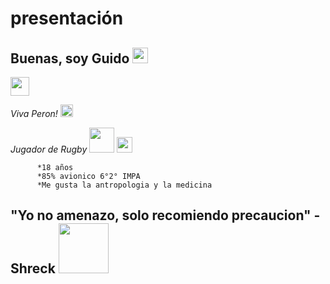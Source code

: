 # presentación
<h2>Buenas, soy Guido <img src="https://upload.wikimedia.org/wikipedia/commons/8/89/Half-Life_lambda_logo.svg" width="25"></h2>

[<img src="https://anthoncode.com/wp-content/uploads/2019/07/logo-minimalist-instagram.png" height="30">](https://www.instagram.com/guidovilardo/)

   *Viva Peron!*         <img src="https://upload.wikimedia.org/wikipedia/commons/thumb/c/c2/Escudo_de_la_Provincia_de_Presidente_Per%C3%B3n_-sin_silueta-.svg/1200px-Escudo_de_la_Provincia_de_Presidente_Per%C3%B3n_-sin_silueta-.svg.png" width="20">

*Jugador de Rugby* <img src="https://static.vecteezy.com/system/resources/previews/001/203/253/non_2x/wing-png.png" width="40"> <img src="http://cuq.com.ar/wp-content/uploads/2020/08/escudo2020_2.png" width="25">

          *18 años
          *85% avionico 6°2° IMPA
          *Me gusta la antropologia y la medicina



"Yo no amenazo, solo recomiendo precaucion" - **Shreck** <img src="https://plantillasdememes.com/img/plantillas/shrek-sosteniendo-una-espada-gigante11570830240.png" width="80">
---
